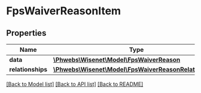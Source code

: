 # FpsWaiverReasonItem

## Properties
Name | Type | Description | Notes
------------ | ------------- | ------------- | -------------
**data** | [**\Phwebs\Wisenet\Model\FpsWaiverReason**](FpsWaiverReason.md) |  | [optional] 
**relationships** | [**\Phwebs\Wisenet\Model\FpsWaiverReasonRelationships**](FpsWaiverReasonRelationships.md) |  | [optional] 

[[Back to Model list]](../../README.md#documentation-for-models) [[Back to API list]](../../README.md#documentation-for-api-endpoints) [[Back to README]](../../README.md)

